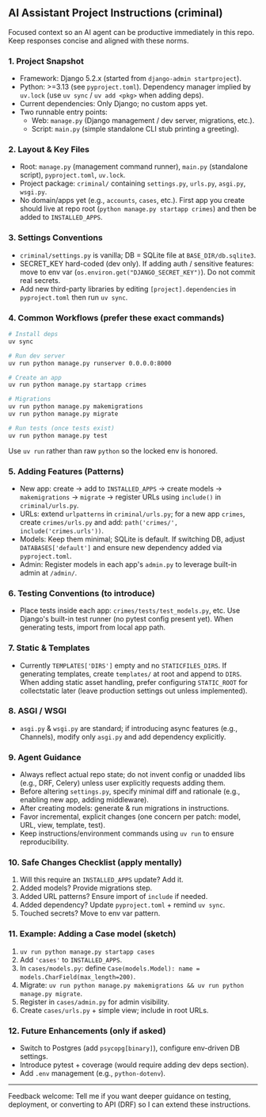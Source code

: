 ## AI Assistant Project Instructions (criminal)

Focused context so an AI agent can be productive immediately in this repo. Keep responses concise and aligned with these norms.

### 1. Project Snapshot

- Framework: Django 5.2.x (started from `django-admin startproject`).
- Python: >=3.13 (see `pyproject.toml`). Dependency manager implied by `uv.lock` (use `uv sync` / `uv add <pkg>` when adding deps).
- Current dependencies: Only Django; no custom apps yet.
- Two runnable entry points:
  - Web: `manage.py` (Django management / dev server, migrations, etc.).
  - Script: `main.py` (simple standalone CLI stub printing a greeting).

### 2. Layout & Key Files

- Root: `manage.py` (management command runner), `main.py` (standalone script), `pyproject.toml`, `uv.lock`.
- Project package: `criminal/` containing `settings.py`, `urls.py`, `asgi.py`, `wsgi.py`.
- No domain/apps yet (e.g., `accounts`, `cases`, etc.). First app you create should live at repo root (`python manage.py startapp crimes`) and then be added to `INSTALLED_APPS`.

### 3. Settings Conventions

- `criminal/settings.py` is vanilla; DB = SQLite file at `BASE_DIR/db.sqlite3`.
- SECRET_KEY hard-coded (dev only). If adding auth / sensitive features: move to env var (`os.environ.get("DJANGO_SECRET_KEY")`). Do not commit real secrets.
- Add new third-party libraries by editing `[project].dependencies` in `pyproject.toml` then run `uv sync`.

### 4. Common Workflows (prefer these exact commands)

```bash
# Install deps
uv sync

# Run dev server
uv run python manage.py runserver 0.0.0.0:8000

# Create an app
uv run python manage.py startapp crimes

# Migrations
uv run python manage.py makemigrations
uv run python manage.py migrate

# Run tests (once tests exist)
uv run python manage.py test
```

Use `uv run` rather than raw `python` so the locked env is honored.

### 5. Adding Features (Patterns)

- New app: create -> add to `INSTALLED_APPS` -> create models -> `makemigrations` -> `migrate` -> register URLs using `include()` in `criminal/urls.py`.
- URLs: extend `urlpatterns` in `criminal/urls.py`; for a new app `crimes`, create `crimes/urls.py` and add: `path('crimes/', include('crimes.urls'))`.
- Models: Keep them minimal; SQLite is default. If switching DB, adjust `DATABASES['default']` and ensure new dependency added via `pyproject.toml`.
- Admin: Register models in each app's `admin.py` to leverage built-in admin at `/admin/`.

### 6. Testing Conventions (to introduce)

- Place tests inside each app: `crimes/tests/test_models.py`, etc. Use Django's built-in test runner (no pytest config present yet). When generating tests, import from local app path.

### 7. Static & Templates

- Currently `TEMPLATES['DIRS']` empty and no `STATICFILES_DIRS`. If generating templates, create `templates/` at root and append to `DIRS`. When adding static asset handling, prefer configuring `STATIC_ROOT` for collectstatic later (leave production settings out unless implemented).

### 8. ASGI / WSGI

- `asgi.py` & `wsgi.py` are standard; if introducing async features (e.g., Channels), modify only `asgi.py` and add dependency explicitly.

### 9. Agent Guidance

- Always reflect actual repo state; do not invent config or unadded libs (e.g., DRF, Celery) unless user explicitly requests adding them.
- Before altering `settings.py`, specify minimal diff and rationale (e.g., enabling new app, adding middleware).
- After creating models: generate & run migrations in instructions.
- Favor incremental, explicit changes (one concern per patch: model, URL, view, template, test).
- Keep instructions/environment commands using `uv run` to ensure reproducibility.

### 10. Safe Changes Checklist (apply mentally)

1. Will this require an `INSTALLED_APPS` update? Add it.
2. Added models? Provide migrations step.
3. Added URL patterns? Ensure import of `include` if needed.
4. Added dependency? Update `pyproject.toml` + remind `uv sync`.
5. Touched secrets? Move to env var pattern.

### 11. Example: Adding a Case model (sketch)

1. `uv run python manage.py startapp cases`
2. Add `'cases'` to `INSTALLED_APPS`.
3. In `cases/models.py`: define `Case(models.Model): name = models.CharField(max_length=200)`.
4. Migrate: `uv run python manage.py makemigrations && uv run python manage.py migrate`.
5. Register in `cases/admin.py` for admin visibility.
6. Create `cases/urls.py` + simple view; include in root URLs.

### 12. Future Enhancements (only if asked)

- Switch to Postgres (add `psycopg[binary]`), configure env-driven DB settings.
- Introduce pytest + coverage (would require adding dev deps section).
- Add `.env` management (e.g., `python-dotenv`).

---

Feedback welcome: Tell me if you want deeper guidance on testing, deployment, or converting to API (DRF) so I can extend these instructions.
